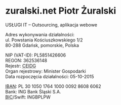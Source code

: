 # zuralski.net Piotr Żuralski

USŁUGI IT – Outsourcing, aplikacja webowe

Adres wykonywania działalności:<br />
ul. Powstania Kościuszkowskiego 1/2<br />
80-288 Gdańsk, pomorskie, Polska<br />

NIP (VAT-ID): PL5851426606<br />
REGON: 362536148<br />
Rejestr: <abbr title="Centralna Ewidencja i Informacja o Działalności Gospodarczej">CEIDG</abbr><br />
Organ rejestrowy: Minister Gospodarki<br />
Data rozpoczęcia działalności: 05-10-2015<br />

<abbr title="International Bank Account Number">IBAN</abbr>: PL 30 1050 1764 1000 0092 8608 6062<br />
Bank: ING Bank Śląski S.A.<br />
<abbr title="Business Identifier Code">BIC</abbr>/Swift: INGBPLPW<br />
